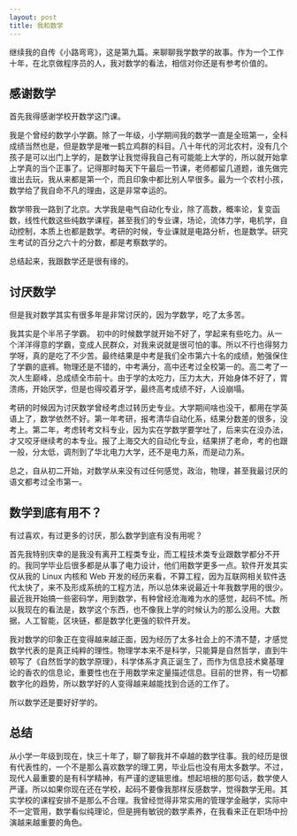 ```yaml
---
layout: post
title: 我和数学
---
```


继续我的自传《小路弯弯》，这是第九篇。来聊聊我学数学的故事。作为一个工作十年，在北京做程序员的人，我对数学的看法，相信对你还是有参考价值的。

## 感谢数学

首先我得感谢学校开数学这门课。

我是个曾经的数学小学霸。除了一年级，小学期间我的数学一直是全班第一，全科成绩当然也是，但是数学是唯一鹤立鸡群的科目。八十年代的河北农村，没有几个孩子是可以出门上学的，是数学让我觉得我自己有可能能上大学的，所以就开始拿上学真的当个正事了。记得那时每天下午最后一节课，老师都留几道题，谁先做完谁出去玩，我从来都是第一个，而且印象中都比别人早很多。最为一个农村小孩，数学给了我自命不凡的理由，这是非常幸运的。

数学带我一路到了北京。大学我是电气自动化专业，除了高数，概率论，复变函数，线性代数这些纯数学课程，甚至我们的专业课，场论，流体力学，电机学，自动控制，本质上也都是数学。考研的时候，专业课就是电路分析，也是数学。研究生考试的百分之六十的分数，都是考察数学的。

总结起来，我跟数学还是很有缘的。

## 讨厌数学

但是我对数学其实有很多年是非常讨厌的，因为学数学，吃了太多苦。

我其实是个半吊子学霸。  初中的时候数学就开始不好了，学起来有些吃力。从一个洋洋得意的学霸，变成人民群众，对我来说就是很可怕的事。所以不行也得努力学呀，真的是吃了不少苦。最终结果是中考是我们全市第六十名的成绩，勉强保住了学霸的底裤。物理还是不错的，中考满分，高中还考过全校第一的。高二考了一次人生巅峰，总成绩全市前十。由于学的太吃力，压力太大，开始身体不好了，胃溃疡，开始厌学，但是也得咬着牙学，最终高考成绩不好，人设崩塌。

考研的时候因为讨厌数学曾经考虑过转历史专业。大学期间啥也没干，都用在学英语上了，数学依然不好。第一年考研，报考清华自动化系，结果分数差的很多，没考上。第二年，考虑转考文科专业，因为实在学数学要学吐了，后来实在没办法，才又咬牙继续考的本专业。报了上海交大的自动化专业，结果拼了老命，考的也跟一般，分太低，调剂到了华北电力大学，还不是电力系，而是动力系。

总之，自从初二开始，对数学从来没有过任何感觉，政治，物理，甚至我最讨厌的语文都考过全市第一。

## 数学到底有用不？

有过喜欢，有过更多的讨厌，那么数学到底有没有用呢？

首先我特别庆幸的是我没有离开工程类专业，而工程技术类专业跟数学都分不开的。我同学毕业后很多都是从事了电力设计，他们用数学更多一点。软件开发其实仅从我的 Linux 内核和 Web 开发的经历来看，不算工程，因为互联网相关软件迭代太快了，来不及形成系统的工程方法，所以总体来说最近十年我数学用的很少。最近我开始搞一些密码学，用到数学，有种曾经沧海难为水的感觉，起码不怵。所以我现在的看法是，数学这个东西，也不像我上学的时候认为的那么没用。大数据，人工智能，区块链，都是数学化更强的软件开发。

我对数学的印象正在变得越来越正面，因为经历了太多社会上的不清不楚，才感觉数学代表的是真正纯粹的理性。物理学本来不是科学，只能算是自然哲学，直到牛顿写了《自然哲学的数学原理》，科学体系才真正诞生了，而作为信息技术奠基理论的香农的信息论，重要性也在于用数学来定量描述信息。目前的世界，有一切都数字化的趋势，所以数学好的人变得越来越能找到合适的工作了。

所以数学还是要好好学的。

## 总结

从小学一年级到现在，快三十年了，聊了聊我并不卓越的数学往事。我的经历是很有代表性的，一个不是那么喜欢数学的理工男，毕业后也没有用太多数学。不过，现代人最重要的是有科学精神，有严谨的逻辑思维。想起培根的那句话，数学使人严谨。所以如果你现在还在学校，起码不要像我那样反感数学，觉得数学无用。其实学校的课程安排不是那么不合理。我曾经觉得非常实用的管理学金融学，实际中不一定管用，数学看似纯理论，但是拥有敏锐的数学素养，在我看来正在职场中扮演越来越重要的角色。
